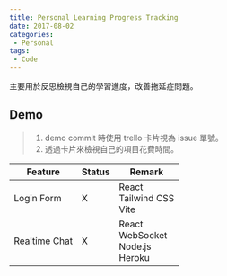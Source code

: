 ```yaml
---
title: Personal Learning Progress Tracking
date: 2017-08-02
categories: 
 - Personal
tags:
 - Code
---
```

主要用於反思檢視自己的學習進度，改善拖延症問題。
<!--more-->
## Demo
> 1. demo commit 時使用 trello 卡片視為 issue 單號。
> 2. 透過卡片來檢視自己的項目花費時間。

| Feature | Status | Remark |
| -------- | -------- | -------- |
| Login Form | X | React<br>Tailwind CSS<br>Vite |
| Realtime Chat | X | React<br>WebSocket<br>Node.js<br>Heroku |